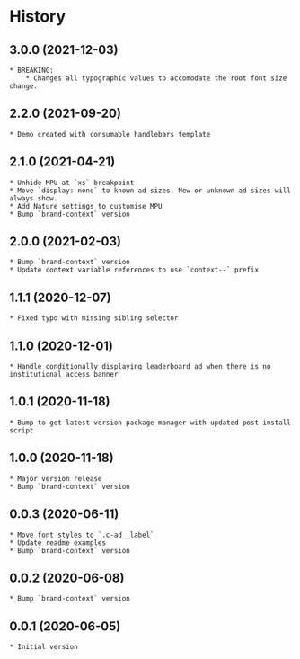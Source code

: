 # History

## 3.0.0 (2021-12-03)
    * BREAKING:
        * Changes all typographic values to accomodate the root font size change.
## 2.2.0 (2021-09-20)
    * Demo created with consumable handlebars template

## 2.1.0 (2021-04-21)
    * Unhide MPU at `xs` breakpoint
    * Move `display: none` to known ad sizes. New or unknown ad sizes will always show.
    * Add Nature settings to customise MPU
    * Bump `brand-context` version

## 2.0.0 (2021-02-03)
    * Bump `brand-context` version
    * Update context variable references to use `context--` prefix

## 1.1.1 (2020-12-07)
	* Fixed typo with missing sibling selector

## 1.1.0 (2020-12-01)
	* Handle conditionally displaying leaderboard ad when there is no institutional access banner

## 1.0.1 (2020-11-18)
    * Bump to get latest version package-manager with updated post install script

## 1.0.0 (2020-11-18)
    * Major version release
    * Bump `brand-context` version

## 0.0.3 (2020-06-11)
    * Move font styles to `.c-ad__label`
    * Update readme examples
    * Bump `brand-context` version

## 0.0.2 (2020-06-08)
	* Bump `brand-context` version

## 0.0.1 (2020-06-05)
	* Initial version
